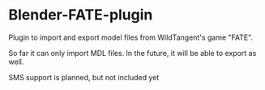 # Blender-FATE-plugin
Plugin to import and export model files from WildTangent's game "FATE".

So far it can only import MDL files. In the future, it will be able to export as well.

SMS support is planned, but not included yet

